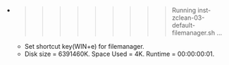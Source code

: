 * >>>>>>>>> Running inst-zclean-03-default-filemanager.sh ...
  * Set shortcut key(WIN+e) for filemanager.
  * Disk size = 6391460K. Space Used = 4K. Runtime = 00:00:00:01.
